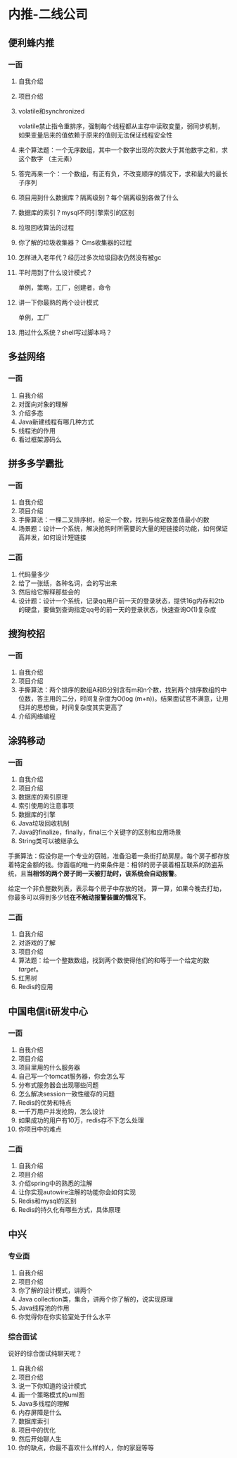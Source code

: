 # 内推-二线公司

## 便利蜂内推

### 一面

1. 自我介绍

2. 项目介绍

3. volatile和synchronized

   volatile禁止指令重排序，强制每个线程都从主存中读取变量，弱同步机制，如果变量后来的值依赖于原来的值则无法保证线程安全性

4. 来个算法题：一个无序数组，其中一个数字出现的次数大于其他数字之和，求这个数字 （主元素）

5. 答完再来一个：一个数组，有正有负，不改变顺序的情况下，求和最大的最长子序列

6. 项目用到什么数据库？隔离级别？每个隔离级别各做了什么

7. 数据库的索引？mysql不同引擎索引的区别

8. 垃圾回收算法的过程

9. 你了解的垃圾收集器？ Cms收集器的过程

10. 怎样进入老年代？经历过多次垃圾回收仍然没有被gc

11. 平时用到了什么设计模式？

    单例，策略，工厂，创建者，命令

12. 讲一下你最熟的两个设计模式

    单例，工厂

13. 用过什么系统？shell写过脚本吗？

## 多益网络

### 一面

1. 自我介绍
2. 对面向对象的理解
3. 介绍多态
4. Java新建线程有哪几种方式
5. 线程池的作用
6. 看过框架源码么

## 拼多多学霸批

### 一面

1. 自我介绍
2. 项目介绍
3. 手撕算法：一棵二叉排序树，给定一个数，找到与给定数差值最小的数
4. 场景题：设计一个系统，解决抢购时所需要的大量的短链接的功能，如何保证高并发，如何设计短链接

### 二面

1. 代码量多少
2. 给了一张纸，各种名词，会的写出来
3. 然后给它解释那些会的
4. 设计题：设计一个系统，记录qq用户前一天的登录状态，提供16g内存和2tb的硬盘，要做到查询指定qq号的前一天的登录状态，快速查询O(1)复杂度

## 搜狗校招

### 一面

1. 自我介绍
2. 项目介绍
3. 手撕算法：两个排序的数组A和B分别含有m和n个数，找到两个排序数组的中位数，答主用的二分，时间复杂度为O(log (m+n))。结果面试官不满意，让用归并的思想做，时间复杂度其实更高了
4. 介绍网络编程

## 涂鸦移动

### 一面

1. 自我介绍
2. 项目介绍
3. 数据库的索引原理
4. 索引使用的注意事项
5. 数据库的引擎
6. Java垃圾回收机制
7. Java的finalize，finally，final三个关键字的区别和应用场景
8. String类可以被继承么

手撕算法：假设你是一个专业的窃贼，准备沿着一条街打劫房屋。每个房子都存放着特定金额的钱。你面临的唯一约束条件是：相邻的房子装着相互联系的防盗系统，且**当相邻的两个房子同一天被打劫时，该系统会自动报警**。

给定一个非负整数列表，表示每个房子中存放的钱， 算一算，如果今晚去打劫，你最多可以得到多少钱**在不触动报警装置的情况下**。

### 二面

1. 自我介绍
2. 对游戏的了解
3. 项目介绍
4. 算法题：给一个整数数组，找到两个数使得他们的和等于一个给定的数 *target*。
5. 红黑树
6. Redis的应用

## 中国电信it研发中心

### 一面

1. 自我介绍
2. 项目介绍
3. 项目里用的什么服务器
4. 自己写一个tomcat服务器，你会怎么写
5. 分布式服务器会出现哪些问题
6. 怎么解决session一致性缓存的问题
7. Redis的优势和特点
8. 一千万用户并发抢购，怎么设计
9. 如果成功的用户有10万，redis存不下怎么处理
10. 你项目中的难点

### 二面

1. 自我介绍
2. 项目介绍
3. 介绍spring中的熟悉的注解
4. 让你实现autowire注解的功能你会如何实现
5. Redis和mysql的区别
6. Redis的持久化有哪些方式，具体原理

## 中兴

### 专业面

1. 自我介绍
2. 项目介绍
3. 你了解的设计模式，讲两个
4. Java collection类，集合，讲两个你了解的，说实现原理
5. Java线程池的作用
6. 你觉得你在你实验室处于什么水平

### 综合面试

说好的综合面试纯聊天呢？

1. 自我介绍
2. 项目介绍
3. 说一下你知道的设计模式
4. 画一个策略模式的uml图
5. Java多线程的理解
6. 内存屏障是什么
7. 数据库索引
8. 项目中的优化
9. 然后开始聊人生
10. 你的缺点，你最不喜欢什么样的人，你的家庭等等

